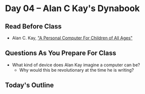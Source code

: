 # Day 04 – Alan C Kay's Dynabook

## Read Before Class

* Alan C. Kay, ["A Personal Computer For Children of All Ages"](https://www.mprove.de/diplom/gui/kay72.html)

## Questions As You Prepare For Class

* What kind of device does Alan Kay imagine a computer can be?
	* Why would this be revolutionary at the time he is writing?
	
## Today's Outline